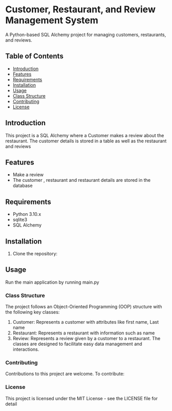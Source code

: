 # Customer, Restaurant, and Review Management System

A Python-based SQL Alchemy project for managing customers, restaurants, and reviews.

## Table of Contents

- [Introduction](#introduction)
- [Features](#features)
- [Requirements](#requirements)
- [Installation](#installation)
- [Usage](#usage)
- [Class Structure](#class-structure)
- [Contributing](#contributing)
- [License](#license)

## Introduction

This project is a SQL Alchemy where a Customer makes a review about the restaurant. The customer details is stored in a table as well as the restaurant and reviews

## Features

- Make a review
- The customer , restaurant and restaurant details are stored in the database

## Requirements

- Python 3.10.x
- sqlite3
- SQL Alchemy

## Installation

1. Clone the repository:

## Usage

Run the main application by running main.py



### Class Structure
The project follows an Object-Oriented Programming (OOP) structure with the following key classes:

1. Customer: Represents a customer with attributes like first name, Last name
2. Restaurant: Represents a restaurant with information such as name
3. Review: Represents a review given by a customer to a restaurant.
The classes are designed to facilitate easy data management and interactions.

### Contributing
Contributions to this project are welcome. To contribute:


### License
This project is licensed under the MIT License - see the LICENSE file for detail

